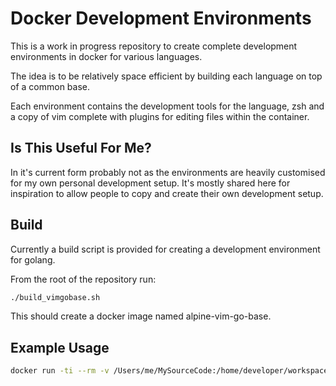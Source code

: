 # Docker Development Environments

This is a work in progress repository to create complete development environments in docker for various languages.

The idea is to be relatively space efficient by building each language on top of a common base.

Each environment contains the development tools for the language, zsh and a copy of vim complete with plugins for editing files within the container.

## Is This Useful For Me?

In it's current form probably not as the environments are heavily customised for my own personal development setup. It's mostly shared here for inspiration to allow people to copy and create their own development setup.

## Build

Currently a build script is provided for creating a development environment for golang.

From the root of the repository run:

```bash
./build_vimgobase.sh
```

This should create a docker image named alpine-vim-go-base.

## Example Usage

```bash
docker run -ti --rm -v /Users/me/MySourceCode:/home/developer/workspace/src alpine-vim-go-base
```